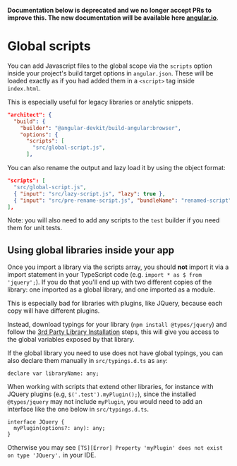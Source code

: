**Documentation below is deprecated and we no longer accept PRs to improve this. The new documentation will be available here [angular.io](https://angular.io/guide/build)**.

# Global scripts

You can add Javascript files to the global scope via the `scripts` option inside your
project's build target options in `angular.json`.
These will be loaded exactly as if you had added them in a `<script>` tag inside `index.html`.

This is especially useful for legacy libraries or analytic snippets.

```json
"architect": {
  "build": {
    "builder": "@angular-devkit/build-angular:browser",
    "options": {
      "scripts": [
        "src/global-script.js",
      ],
```

You can also rename the output and lazy load it by using the object format:

```json
"scripts": [
  "src/global-script.js",
  { "input": "src/lazy-script.js", "lazy": true },
  { "input": "src/pre-rename-script.js", "bundleName": "renamed-script" },
],
```

Note: you will also need to add any scripts to the `test` builder if you need them for unit tests.

## Using global libraries inside your app

Once you import a library via the scripts array, you should **not** import it via a import statement
in your TypeScript code (e.g. `import * as $ from 'jquery';`).
If you do that you'll end up with two different copies of the library: one imported as a
global library, and one imported as a module.

This is especially bad for libraries with plugins, like JQuery, because each copy will have
different plugins.

Instead, download typings for your library (`npm install @types/jquery`) and follow
the [3rd Party Library Installation](https://github.com/angular/angular-cli/wiki/stories-third-party-lib) steps,
this will give you access to the global variables exposed by that library.

If the global library you need to use does not have global typings, you can also declare them
manually in `src/typings.d.ts` as `any`:

```
declare var libraryName: any;
```

When working with scripts that extend other libraries, for instance with JQuery plugins
(e.g, `$('.test').myPlugin();`), since the installed `@types/jquery` may not include `myPlugin`,
you would need to add an interface like the one below in `src/typings.d.ts`.

```
interface JQuery {
  myPlugin(options?: any): any;
}
```

Otherwise you may see `[TS][Error] Property 'myPlugin' does not exist on type 'JQuery'.` in your IDE.
